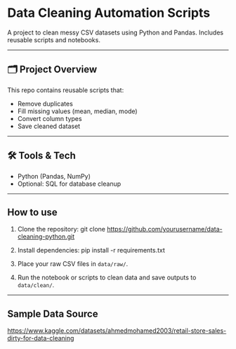 # Data Cleaning Automation Scripts
A project to clean messy CSV datasets using Python and Pandas. Includes reusable scripts and notebooks.

---

## 🗂 Project Overview
This repo contains reusable scripts that:
- Remove duplicates
- Fill missing values (mean, median, mode)
- Convert column types
- Save cleaned dataset

---

## 🛠 Tools & Tech
- Python (Pandas, NumPy)  
- Optional: SQL for database cleanup

---

## How to use
1. Clone the repository:
git clone https://github.com/yourusername/data-cleaning-python.git

2. Install dependencies: pip install -r requirements.txt

3. Place your raw CSV files in `data/raw/`.
  
4. Run the notebook or scripts to clean data and save outputs to `data/clean/`.

---

## Sample Data Source
https://www.kaggle.com/datasets/ahmedmohamed2003/retail-store-sales-dirty-for-data-cleaning
